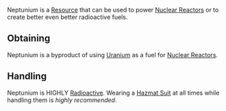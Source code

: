 Neptunium is a [Resource](https://github.com/Slimefun/Slimefun4/wiki/Resources) that can be used to power [Nuclear Reactors](https://github.com/Slimefun/Slimefun4/wiki/Electric-Machines#energy-generation) or to create better even better radioactive fuels.

## Obtaining
Neptunium is a byproduct of using [Uranium](https://github.com/Slimefun/Slimefun4/wiki/Uranium) as a fuel for [Nuclear Reactors](https://github.com/Slimefun/Slimefun4/wiki/Electric-Machines#energy-generation).

## Handling
Neptunium is HIGHLY [Radioactive](https://github.com/Slimefun/Slimefun4/wiki/Radiation). Wearing a [Hazmat Suit](https://github.com/Slimefun/Slimefun4/wiki/Hazmat-Suit) at all times while handling them is *highly recommended*. 
